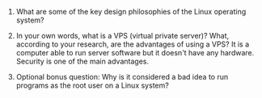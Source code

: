 1. What are some of the key design philosophies of the Linux operating system?

2. In your own words, what is a VPS (virtual private server)? What, according to your research, are the advantages of using a VPS?
    It is a computer able to run server software but it doesn't have any hardware. Security is one of the main advantages. 

3. Optional bonus question: Why is it considered a bad idea to run programs as the root user on a Linux system?